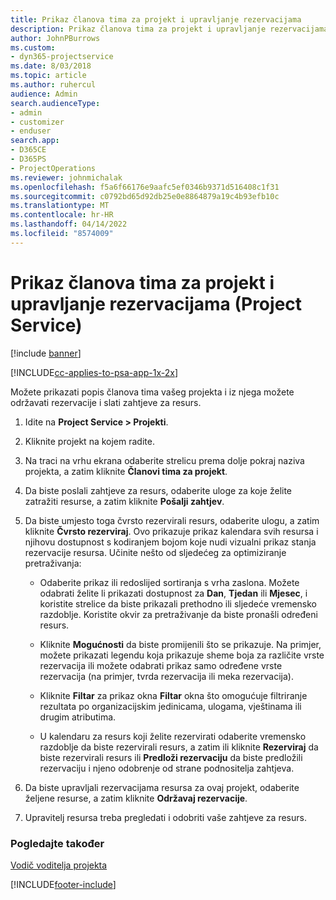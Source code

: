 ```yaml
---
title: Prikaz članova tima za projekt i upravljanje rezervacijama
description: Prikaz članova tima za projekt i upravljanje rezervacijama u programu Project Service
author: JohnPBurrows
ms.custom:
- dyn365-projectservice
ms.date: 8/03/2018
ms.topic: article
ms.author: ruhercul
audience: Admin
search.audienceType:
- admin
- customizer
- enduser
search.app:
- D365CE
- D365PS
- ProjectOperations
ms.reviewer: johnmichalak
ms.openlocfilehash: f5a6f66176e9aafc5ef0346b9371d516408c1f31
ms.sourcegitcommit: c0792bd65d92db25e0e8864879a19c4b93efb10c
ms.translationtype: MT
ms.contentlocale: hr-HR
ms.lasthandoff: 04/14/2022
ms.locfileid: "8574009"
---
```

# <a name="view-project-team-members-and-manage-bookings-project-service"></a>Prikaz članova tima za projekt i upravljanje rezervacijama (Project Service)

[!include [banner](../includes/psa-now-project-operations.md)]

[!INCLUDE[cc-applies-to-psa-app-1x-2x](../includes/cc-applies-to-psa-app-1x-2x.md)]

Možete prikazati popis članova tima vašeg projekta i iz njega možete održavati rezervacije i slati zahtjeve za resurs.  
  
1.  Idite na **Project Service > Projekti**.  
  
2.  Kliknite projekt na kojem radite.  
  
3.  Na traci na vrhu ekrana odaberite strelicu prema dolje pokraj naziva projekta, a zatim kliknite **Članovi tima za projekt**.  
  
4.  Da biste poslali zahtjeve za resurs, odaberite uloge za koje želite zatražiti resurse, a zatim kliknite **Pošalji zahtjev**.  
  
5.  Da biste umjesto toga čvrsto rezervirali resurs, odaberite ulogu, a zatim kliknite **Čvrsto rezerviraj**. Ovo prikazuje prikaz kalendara svih resursa i njihovu dostupnost s kodiranjem bojom koje nudi vizualni prikaz stanja rezervacije resursa. Učinite nešto od sljedećeg za optimiziranje pretraživanja:  
  
    -   Odaberite prikaz ili redoslijed sortiranja s vrha zaslona. Možete odabrati želite li prikazati dostupnost za **Dan**, **Tjedan** ili **Mjesec**, i koristite strelice da biste prikazali prethodno ili sljedeće vremensko razdoblje. Koristite okvir za pretraživanje da biste pronašli određeni resurs.  
  
    -   Kliknite **Mogućnosti** da biste promijenili što se prikazuje. Na primjer, možete prikazati legendu koja prikazuje sheme boja za različite vrste rezervacija ili možete odabrati prikaz samo određene vrste rezervacija (na primjer, tvrda rezervacija ili meka rezervacija).  
  
    -   Kliknite **Filtar** za prikaz okna **Filtar** okna što omogućuje filtriranje rezultata po organizacijskim jedinicama, ulogama, vještinama ili drugim atributima.  
  
    -   U kalendaru za resurs koji želite rezervirati odaberite vremensko razdoblje da biste rezervirali resurs, a zatim ili kliknite **Rezerviraj** da biste rezervirali resurs ili **Predloži rezervaciju** da biste predložili rezervaciju i njeno odobrenje od strane podnositelja zahtjeva.  
  
6.  Da biste upravljali rezervacijama resursa za ovaj projekt, odaberite željene resurse, a zatim kliknite **Održavaj rezervacije**.  
  
7.  Upravitelj resursa treba pregledati i odobriti vaše zahtjeve za resurs.  
  
### <a name="see-also"></a>Pogledajte također  
 [Vodič voditelja projekta](../psa/project-manager-guide.md)


[!INCLUDE[footer-include](../includes/footer-banner.md)]
